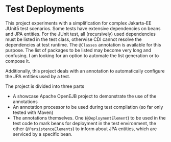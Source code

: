 # Test Deployments
This project experiments with a simplification for complex Jakarta-EE JUnit5 test scenarios. Some tests have extensive dependencies on beans and JPA entities. For the JUnit test, all (recursively) used dependencies must be listed in the test class, otherwise CDI cannot resolve the dependencies at test runtime. The <code>@Classes</code> annotation is available for this purpose. The list of packages to be listed may become very long and confusing. I am looking for an option to automate the list generation or to compose it.

Additionally, this project deals with an annotation to automatically configure the JPA entities used by a test.

The project is divided into three parts
* A showcase Apache OpenEJB project to demonstrate the use of the annotations
* An annotation processor to be used during test compilation (so far only tested with Maven)
* The annotations themselves. One (<code>@DeploymentElement</code>) to be used in the test code to mark beans for deployment in the test environment, the other (<code>@PersistenceElements</code>) to inform about JPA entities, which are serviced by a specific bean.
